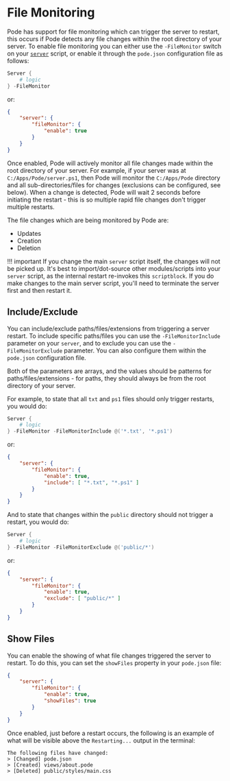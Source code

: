# File Monitoring

Pode has support for file monitoring which can trigger the server to restart, this occurs if Pode detects any file changes within the root directory of your server. To enable file monitoring you can either use the `-FileMonitor` switch on your [`server`](../../Functions/Core/Server) script, or enable it through the `pode.json` configuration file as follows:

```powershell
Server {
    # logic
} -FileMonitor
```

or:

```json
{
    "server": {
        "fileMonitor": {
            "enable": true
        }
    }
}
```

Once enabled, Pode will actively monitor all file changes made within the root directory of your server. For example, if your server was at `C:/Apps/Pode/server.ps1`, then Pode will monitor the `C:/Apps/Pode` directory and all sub-directories/files for changes (exclusions can be configured, see below). When a change is detected, Pode will wait 2 seconds before initiating the restart - this is so multiple rapid file changes don't trigger multiple restarts.

The file changes which are being monitored by Pode are:

* Updates
* Creation
* Deletion

!!! important
    If you change the main `server` script itself, the changes will not be picked up. It's best to import/dot-source other modules/scripts into your `server` script, as the internal restart re-invokes this `scriptblock`. If you do make changes to the main server script, you'll need to terminate the server first and then restart it.

## Include/Exclude

You can include/exclude paths/files/extensions from triggering a server restart. To include specific paths/files you can use the `-FileMonitorInclude` parameter on your `server`, and to exclude you can use the `-FileMonitorExclude` parameter. You can also configure them within the `pode.json` configuration file.

Both of the parameters are arrays, and the values should be patterns for paths/files/extensions - for paths, they should always be from the root directory of your server.

For example, to state that all `txt` and `ps1` files should only trigger restarts, you would do:

```powershell
Server {
    # logic
} -FileMonitor -FileMonitorInclude @('*.txt', '*.ps1')
```

or:

```json
{
    "server": {
        "fileMonitor": {
            "enable": true,
            "include": [ "*.txt", "*.ps1" ]
        }
    }
}
```

And to state that changes within the `public` directory should not trigger a restart, you would do:

```powershell
Server {
    # logic
} -FileMonitor -FileMonitorExclude @('public/*')
```

or:

```json
{
    "server": {
        "fileMonitor": {
            "enable": true,
            "exclude": [ "public/*" ]
        }
    }
}
```

## Show Files

You can enable the showing of what file changes triggered the server to restart. To do this, you can set the `showFiles` property in your `pode.json` file:

```json
{
    "server": {
        "fileMonitor": {
            "enable": true,
            "showFiles": true
        }
    }
}
```

Once enabled, just before a restart occurs, the following is an example of what will be visible above the `Restarting...` output in the terminal:

```plain
The following files have changed:
> [Changed] pode.json
> [Created] views/about.pode
> [Deleted] public/styles/main.css
```
